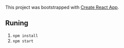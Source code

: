 This project was bootstrapped with [Create React App](https://github.com/facebookincubator/create-react-app).

## Runing

1. ```npm install```
2. ```npm start```
